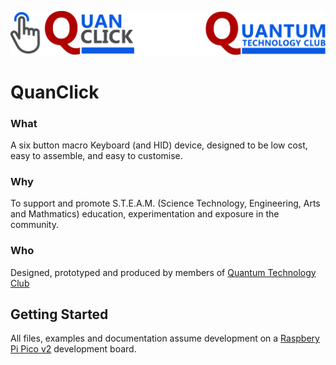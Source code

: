 ![Heading Title Image, QuanClick logo on the left, Quantum Technology Club logo on the right](./img/quan-click.svg)

# QuanClick 

### What
A six button macro Keyboard (and HID) device, designed to be low cost, easy to assemble, and easy to customise.

### Why
To support and promote S.T.E.A.M. (Science Technology, Engineering, Arts and Mathmatics) education, experimentation and exposure in the community.

### Who
Designed, prototyped and produced by members of [Quantum Technology Club](https://quantumtech.club/)

## Getting Started

All files, examples and documentation assume development on a [Raspbery Pi Pico v2](https://www.raspberrypi.com/products/raspberry-pi-pico-2/) development board.